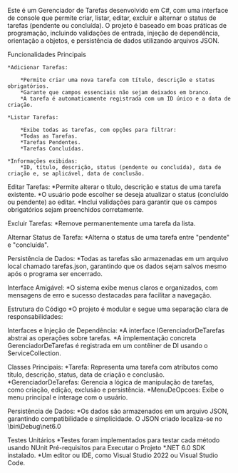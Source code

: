 
Este é um Gerenciador de Tarefas desenvolvido em C#, com uma interface de console que permite criar, listar, editar, excluir e alternar o status de tarefas (pendente ou concluída). 
O projeto é baseado em boas práticas de programação, incluindo validações de entrada, injeção de dependência, orientação a objetos, e persistência de dados utilizando arquivos JSON.

Funcionalidades Principais

	*Adicionar Tarefas:

		*Permite criar uma nova tarefa com título, descrição e status obrigatórios.
		*Garante que campos essenciais não sejam deixados em branco.
		*A tarefa é automaticamente registrada com um ID único e a data de criação.
		
	*Listar Tarefas:

		*Exibe todas as tarefas, com opções para filtrar:
		*Todas as Tarefas.
		*Tarefas Pendentes.
		*Tarefas Concluídas.
		
	*Informações exibidas:
		*ID, título, descrição, status (pendente ou concluída), data de criação e, se aplicável, data de conclusão.
		
Editar Tarefas:
	*Permite alterar o título, descrição e status de uma tarefa existente.
	*O usuário pode escolher se deseja atualizar o status (concluído ou pendente) ao editar.
	*Inclui validações para garantir que os campos obrigatórios sejam preenchidos corretamente.
	
Excluir Tarefas:
	*Remove permanentemente uma tarefa da lista.
	
Alternar Status de Tarefa:
	*Alterna o status de uma tarefa entre "pendente" e "concluída".
	
Persistência de Dados:
	*Todas as tarefas são armazenadas em um arquivo local chamado tarefas.json, garantindo que os dados sejam salvos mesmo após o programa ser encerrado.
	
Interface Amigável:
	*O sistema exibe menus claros e organizados, com mensagens de erro e sucesso destacadas para facilitar a navegação.





Estrutura do Código
	*O projeto é modular e segue uma separação clara de responsabilidades:

Interfaces e Injeção de Dependência:
	*A interface IGerenciadorDeTarefas abstrai as operações sobre tarefas.
	*A implementação concreta GerenciadorDeTarefas é registrada em um contêiner de DI usando o ServiceCollection.
	
Classes Principais:
	*Tarefa: Representa uma tarefa com atributos como título, descrição, status, data de criação e conclusão.
	*GerenciadorDeTarefas: Gerencia a lógica de manipulação de tarefas, como criação, edição, exclusão e persistência.
	*MenuDeOpcoes: Exibe o menu principal e interage com o usuário.
	
Persistência de Dados:
	*Os dados são armazenados em um arquivo JSON, garantindo compatibilidade e simplicidade. O JSON criado localiza-se no \bin\Debug\net6.0
	


Testes Unitários
	*Testes foram implementados para testar cada método usando NUnit
Pré-requisitos para Executar o Projeto
	*.NET 6.0 SDK instalado.
	*Um editor ou IDE, como Visual Studio 2022 ou Visual Studio Code.